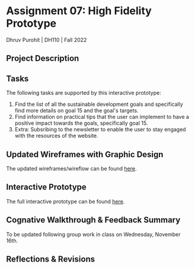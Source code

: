 # Assignment 07: High Fidelity Prototype

Dhruv Purohit | DH110 | Fall 2022

## Project Description

## Tasks
The following tasks are supported by this interactive prototype: 
1. Find the list of all the sustainable development goals and specifically find more details on goal 15 and the goal's targets.
2. Find information on practical tips that the user can implement to have a positive impact towards the goals, specifically goal 15.
3. Extra: Subsribing to the newsletter to enable the user to stay engaged with the resources of the website. 

## Updated Wireframes with Graphic Design

The updated wireframes/wireflow can be found [here]().

## Interactive Prototype

The full interactive prototype can be found [here](https://www.figma.com/proto/8pJf6XjZfpIPxfYtA0DmpO/High-Fidelity?page-id=0%3A1&node-id=1%3A101&viewport=563%2C644%2C0.25&scaling=min-zoom&starting-point-node-id=1%3A101).

## Cognative Walkthrough & Feedback Summary

To be updated following group work in class on Wednesday, November 16th.

## Reflections & Revisions
